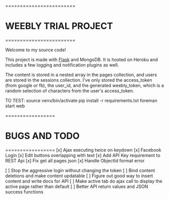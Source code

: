 ========================
# WEEBLY TRIAL PROJECT #
========================

Welcome to my source code!

This project is made with <a href="http://flask.pocoo.org/docs/0.10/tutorial/">Flask</a> and MongoDB. It is hosted on Heroku and includes a few logging and notification plugins as well.

The content is stored in a nested array in the pages collection, and users are stored in the sessions collection. I've only stored the access_token (from google or fb), the user_id, and the generated weebly_token, which is a random selection of characters from the user's access_token.

TO TEST:
source venv/bin/activate
pip install -r requirements.txt 
foreman start web

=================
# BUGS AND TODO #
=================
[x] Ajax executing twice on keydown
[x] Facebook Login
[x] Edit buttons overlapping with text
[x] Add API Key requirement to REST Api
[x] Fix get all pages json
[x] Handle ObjectId format error

[ ] Stop the aggressive login without changing the token
[ ] Bind content deletions and make content updatable
[ ] Figure out good way to insert content and write docs for API
[ ] Make active tab do ajax call to display the active page rather than default
[ ] Better API return values and JSON success functions
